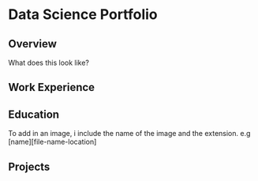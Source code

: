# Data Science Portfolio
## Overview
What does this look like? 
## Work Experience
## Education
To add in an image, i include the name of the image and the extension. 
e.g [name][file-name-location]

## Projects
